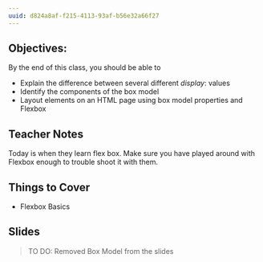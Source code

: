 ```yaml
---
uuid: d824a8af-f215-4113-93af-b56e32a66f27
---
```


## Objectives:
By the end of this class, you should be able to
- Explain the difference between several different *display*: values
- Identify the components of the box model
- Layout elements on an HTML page using box model properties and Flexbox


## Teacher Notes
Today is when they learn flex box. Make sure you have played around with Flexbox enough to
trouble shoot it with them.

## Things to Cover
- Flexbox Basics

## Slides

> TO DO: Removed Box Model from the slides
